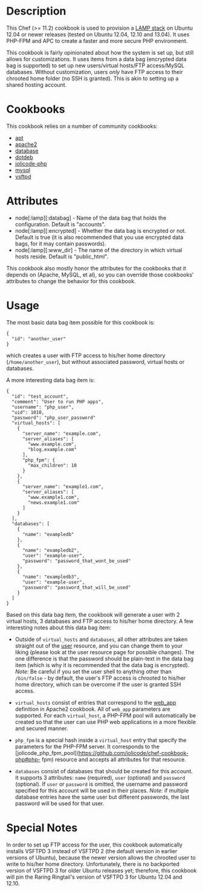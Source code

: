 Description
===========

This Chef (>= 11.2) cookbook is used to provision a [LAMP
stack](http://en.wikipedia.org/wiki/LAMP_(software_bundle)) on Ubuntu 12.04 or
newer releases (tested on Ubuntu 12.04, 12.10 and 13.04). It uses PHP-FPM and APC to create a faster and more secure PHP
environment.

This cookbook is fairly opinionated about how the system is set up, but still
allows for customizations. It uses items from a data bag (encrypted data bag is
supported) to set up new users/virtual hosts/FTP access/MySQL databases. Without
customization, users *only* have FTP access to their chrooted home folder (no
SSH is granted). This is akin to setting up a shared hosting account.

Cookbooks
=========

This cookbook relies on a number of community cookbooks:

- [apt](http://community.opscode.com/cookbooks/apt)
- [apache2](http://community.opscode.com/cookbooks/apache2)
- [database](http://community.opscode.com/cookbooks/database)
- [dotdeb](https://github.com/homemade/chef-dotdeb)
- [jolicode-php](https://github.com/jolicode/chef-cookbook-php)
- [mysql](http://community.opscode.com/cookbooks/mysql)
- [vsftpd](https://github.com/dangmai/chef-vsftpd/tree/backport)

Attributes
==========

- node[:lamp][:databag] - Name of the data bag that holds the configuration.
  Default is "accounts".
- node[:lamp][:encrypted] - Whether the data bag is encrypted or not. Default is
  true (it is also recommended that you use encrypted data bags, for it may
  contain passwords).
- node[:lamp][:www\_dir] - The name of the directory in which virtual hosts
  reside. Default is "public_html".

This cookbook also mostly honor the attributes for the cookbooks that it depends
on (Apache, MySQL, et al), so you can override those cookbooks' attributes to
change the behavior for this cookbook.

Usage
=====

The most basic data bag item possible for this cookbook is:

```
{
  "id": "another_user"
}
```

which creates a user with FTP access to his/her home directory
(`/home/another_user`), but without associated password, virtual hosts or
databases.

A more interesting data bag item is:

```
{
  "id": "test_account",
  "comment": "User to run PHP apps",
  "username": "php_user",
  "uid": 1010,
  "password": "php_user_password"
  "virtual_hosts": [
    {
      "server_name": "example.com",
      "server_aliases": [
        "www.example.com",
        "blog.example.com"
      ],
      "php_fpm": {
        "max_children": 10
      }
    },
    {
      "server_name": "example1.com",
      "server_aliases": [
        "www.example1.com",
        "news.example1.com"
      ]
    }
  ],
  "databases": [
    {
      "name": "exampledb"
    },
    {
      "name": "exampledb2",
      "user": "example-user",
      "password": "password_that_wont_be_used"
    },
    {
      "name": "exampledb3",
      "user": "example-user",
      "password": "password_that_will_be_used"
    }
  ]
}
```

Based on this data bag item, the cookbook will generate a user with 2 virtual
hosts, 3 databases and FTP access to his/her home directory. A few interesting
notes about this data bag item:

- Outside of `virtual_hosts` and `databases`, all other attributes are taken
  straight out of the [user](http://docs.opscode.com/resource_user.html)
  resource, and you can change them to your liking (please look at the user
  resource page for possible changes). The one difference is that the password
  should be plain-text in the data bag item (which is why it is recommended that
  the data bag is encrypted). *Note:* Be careful if you set the user shell to anything other than `/bin/false` - by default, the user's FTP access is chrooted to his/her home directory, which can be overcome if the user is granted SSH access.

- `virtual_hosts` consist of entries that correspond to the
  [web_app](https://github.com/opscode-cookbooks/apache2#web_app) definition in
  Apache2 cookbook. All of `web_app` parameters are supported. For each
  `virtual_host`, a PHP-FPM pool will automatically be created so that the user
  can use PHP web applications in a more flexible and secured manner.

- `php_fpm` is a special hash inside a `virtual_host` entry that specify the
  parameters for the PHP-FPM server. It corresponds to the
  [jolicode\_php\_fpm_pool](https://github.com/jolicode/chef-cookbook-php#php-
  fpm) resource and accepts all attributes for that resource.

- `databases` consist of databases that should be created for this account. It
  supports 3 attributes: `name` (required), `user` (optional) and `password`
  (optional). If `user` or `password` is omitted, the username and password
  specified for this account will be used in their places. *Note*: if multiple
  database entries have the same user but different passwords, the last password
  will be used for that user.

Special Notes
=============

In order to set up FTP access for the user, this cookbook automatically installs
VSFTPD 3 instead of VSFTPD 2 (the default version in earlier versions of
Ubuntu), because the newer version allows the chrooted user to write to his/her
home directory. Unfortunately, there is no backported version of VSFTPD 3 for
older Ubuntu releases yet; therefore, this cookbook will pin the Raring Ringtail's version of VSFTPD 3 for Ubuntu 12.04 and 12.10.